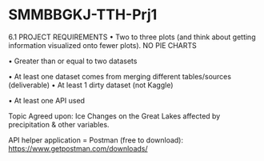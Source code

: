 # SMMBBGKJ-TTH-Prj1

6.1 PROJECT REQUIREMENTS
• Two to three plots (and think about getting information visualized onto fewer plots). NO PIE CHARTS
 
• Greater than or equal to two datasets
 
• At least one dataset comes from merging different tables/sources (deliverable)
• At least 1 dirty dataset (not Kaggle)
 
• At least one API used

Topic Agreed upon: Ice Changes on the Great Lakes affected by precipitation & other variables.


API helper application = Postman (free to download):
https://www.getpostman.com/downloads/
